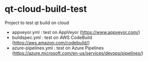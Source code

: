 # qt-cloud-build-test

Project to test qt build on cloud

* appveyor.yml : test on AppVeyor (https://www.appveyor.com/)
* buildspec.yml : test on AWS CodeBuild (https://aws.amazon.com/codebuild/)
* azure-pipelines.yml : test on Azure Pipelines (https://azure.microsoft.com/en-us/services/devops/pipelines/)

